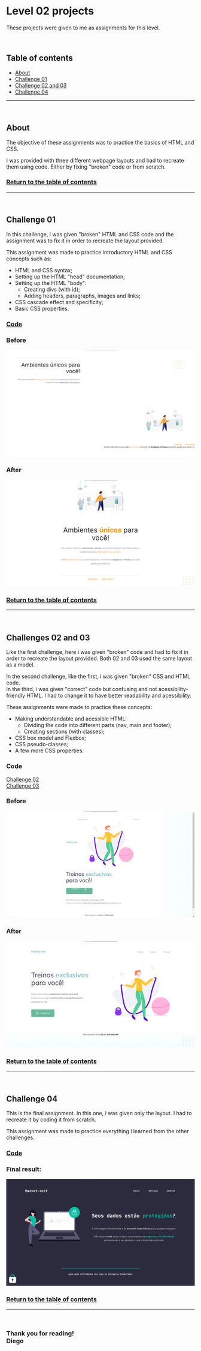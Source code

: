 # **Level 02 projects**
These projects were given to me as assignments for this level.

</br>

## Table of contents
- [About](#about)
- [Challenge 01](#challenge-01)
- [Challenge 02 and 03](#challenges-02-and-03)
- [Challenge 04](#challenge-04)

---
<br/>

## About
The objective of these assignments was to practice the basics of HTML and CSS.

I was provided with three different webpage layouts and had to recreate them using code. Either by fixing "broken" code or from scratch.

### [Return to the table of contents](#table-of-contents)

---
<br/>

## Challenge 01
In this challenge, i was given "broken" HTML and CSS code and the assignment was to fix it in order to recreate the layout provided.

This assignment was made to practice introductory HTML and CSS concepts such as:
- HTML and CSS syntax;
- Setting up the HTML "head" documentation;
- Setting up the HTML "body":
	- Creating divs (with id);
	- Adding headers, paragraphs, images and links;
- CSS cascade effect and specificity;
- Basic CSS properties.

### [Code](./Challenge%2001/)

### Before
![Before](./Challenge%2001/Layout/Challenge_01_before.png)

### After
![After](./Challenge%2001/Layout/Challenge_01.png)

### [Return to the table of contents](#table-of-contents)

---
<br/>

## Challenges 02 and 03
Like the first challenge, here i was given "broken" code and had to fix it in order to recreate the layout provided. Both 02 and 03 used the same layout as a model.

In the second challenge, like the first, i was given "broken" CSS and HTML code.</br> 
In the third, i was given "correct" code but confusing and not acessibility-friendly HTML. I had to change it to have better readability and acessibility.

These assignments were made to practice these concepts:
- Making understandable and acessible HTML:
	- Dividing the code into different parts (nav, main and footer);
	- Creating sections (with classes);
- CSS box model and Flexbox;
- CSS pseudo-classes;
- A few more CSS properties.

### Code
[Challenge 02](./Challenge%2002/)<br/>
[Challenge 03](./Challenge%2003/)

### Before
![Before](./Challenge%2002/Layout/Challenge_02_before.png)

### After
![After](./Challenge%2002/Layout/Challenge_02.png)

### [Return to the table of contents](#table-of-contents)

---
<br/>

## Challenge 04
This is the final assignment. In this one, i was given only the layout. I had to recreate it by coding it from scratch.

This assignment was made to practice everything i learned from the other challenges.

### [Code](./Challenge%2004/)

### Final result:
![Final result](./Challenge%2004/Layout/Challenge_04.png)

### [Return to the table of contents](#table-of-contents)

---
<br/>

### **Thank you for reading!**<br/>Diego
